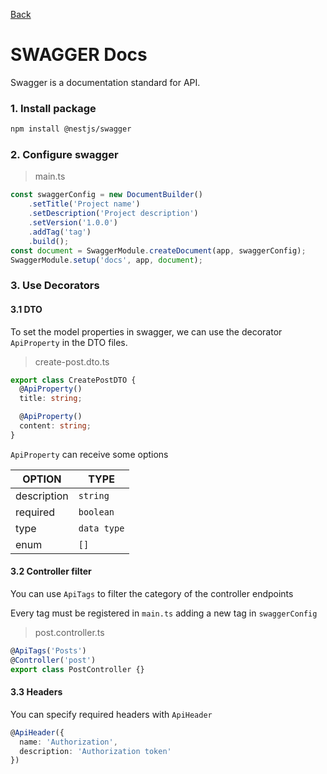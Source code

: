 [Back](../NestJS.md)

# SWAGGER Docs
Swagger is a documentation standard for API.

### 1. Install package

```bash
npm install @nestjs/swagger
```

### 2. Configure swagger

> main.ts
```typescript
const swaggerConfig = new DocumentBuilder()
    .setTitle('Project name')
    .setDescription('Project description')
    .setVersion('1.0.0')
    .addTag('tag')
    .build();
const document = SwaggerModule.createDocument(app, swaggerConfig);
SwaggerModule.setup('docs', app, document);
```

### 3. Use Decorators
#### 3.1 DTO
To set the model properties in swagger, we can use the decorator `ApiProperty` in the DTO files.

> create-post.dto.ts
```typescript
export class CreatePostDTO {
  @ApiProperty()
  title: string;

  @ApiProperty()
  content: string;
}
```
`ApiProperty` can receive some options

|OPTION|TYPE|
|-|-|
|description|`string`|
|required|`boolean`|
|type|`data type`|
|enum|`[]`|

#### 3.2 Controller filter
You can use `ApiTags` to filter the category of the controller endpoints

Every tag must be registered in `main.ts` adding a new tag in `swaggerConfig`

> post.controller.ts
```typescript
@ApiTags('Posts')
@Controller('post')
export class PostController {}
```

#### 3.3 Headers
You can specify required headers with `ApiHeader`

```typescript
@ApiHeader({
  name: 'Authorization',
  description: 'Authorization token'
})
```